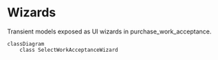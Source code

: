# Wizards

Transient models exposed as UI wizards in purchase_work_acceptance.

```mermaid
classDiagram
    class SelectWorkAcceptanceWizard
```
